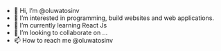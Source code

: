 - 👋 Hi, I’m @oluwatosinv
- 👀 I’m interested in programming, build websites and web applications.
- 🌱 I’m currently learning React Js
- 💞️ I’m looking to collaborate on ...
- 📫 How to reach me @oluwatosinv

<!---
oluwatosinv/oluwatosinv is a ✨ special ✨ repository because its `README.md` (this file) appears on your GitHub profile.
You can click the Preview link to take a look at your changes.
--->

